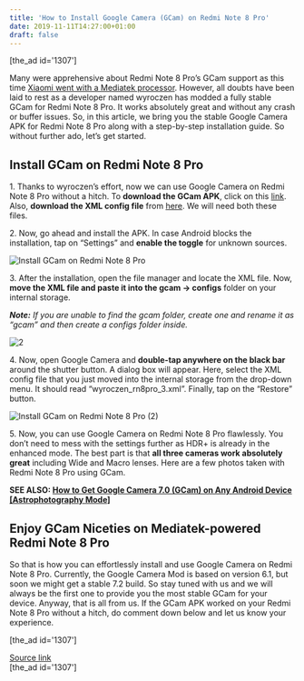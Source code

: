 ```yaml
---
title: 'How to Install Google Camera (GCam) on Redmi Note 8 Pro'
date: 2019-11-11T14:27:00+01:00
draft: false
---
```


\[the\_ad id='1307'\]  
  

  

Many were apprehensive about Redmi Note 8 Pro’s GCam support as this time [Xiaomi went with a Mediatek processor](https://beebom.com/redmi-note-8-pro-launched-price-specs-features/). However, all doubts have been laid to rest as a developer named wyroczen has modded a fully stable GCam for Redmi Note 8 Pro. It works absolutely great and without any crash or buffer issues. So, in this article, we bring you the stable Google Camera APK for Redmi Note 8 Pro along with a step-by-step installation guide. So without further ado, let’s get started.  

Install GCam on Redmi Note 8 Pro
--------------------------------

  

1\. Thanks to wyroczen’s effort, now we can use Google Camera on Redmi Note 8 Pro without a hitch. To **download the GCam APK**, click on this [link](https://www.celsoazevedo.com/files/android/google-camera/f/changelog804/). Also, **download the XML config file** from [here](https://www.celsoazevedo.com/files/android/p/f/2019/11/wyroczen_rn8pro_3.xml). We will need both these files.  

2\. Now, go ahead and install the APK. In case Android blocks the installation, tap on “Settings” and **enable the toggle** for unknown sources.  

![Install GCam on Redmi Note 8 Pro](https://beebom.com/wp-content/uploads/2019/11/Install-GCam-on-Redmi-Note-8-Pro.jpg)

3\. After the installation, open the file manager and locate the XML file. Now, **move the XML file and paste it into the gcam -> configs** folder on your internal storage.  

_**Note:** If you are unable to find the gcam folder, create one and rename it as “gcam” and then create a configs folder inside._  

![2](https://beebom.com/wp-content/uploads/2019/11/2-1.jpg)

4\. Now, open Google Camera and **double-tap anywhere on the black bar** around the shutter button. A dialog box will appear. Here, select the XML config file that you just moved into the internal storage from the drop-down menu. It should read “wyroczen\_rn8pro\_3.xml”. Finally, tap on the “Restore” button.  

![Install GCam on Redmi Note 8 Pro (2)](https://beebom.com/wp-content/uploads/2019/11/Install-GCam-on-Redmi-Note-8-Pro-2.jpg)

  
  

  

5\. Now, you can use Google Camera on Redmi Note 8 Pro flawlessly. You don’t need to mess with the settings further as HDR+ is already in the enhanced mode. The best part is that **all three cameras work absolutely great** including Wide and Macro lenses. Here are a few photos taken with Redmi Note 8 Pro using GCam.  

  

**SEE ALSO: [How to Get Google Camera 7.0 (GCam) on Any Android Device \[Astrophotography Mode\]](https://beebom.com/how-get-google-camera-7-0-gcam-any-android-device/)**  

Enjoy GCam Niceties on Mediatek-powered Redmi Note 8 Pro
--------------------------------------------------------

  

So that is how you can effortlessly install and use Google Camera on Redmi Note 8 Pro. Currently, the Google Camera Mod is based on version 6.1, but soon we might get a stable 7.2 build. So stay tuned with us and we will always be the first one to provide you the most stable GCam for your device. Anyway, that is all from us. If the GCam APK worked on your Redmi Note 8 Pro without a hitch, do comment down below and let us know your experience.  

  
  
\[the\_ad id='1307'\]  
  
[Source link](https://beebom.com/how-install-google-camera-gcam-redmi-note-8-pro/)  
\[the\_ad id='1307'\]